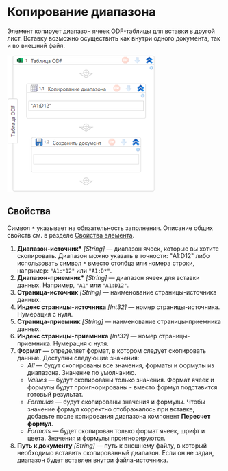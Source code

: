 # Копирование диапазона

Элемент копирует диапазон ячеек ODF-таблицы для вставки в другой лист. Вставку возможно осуществить как внутри одного документа, так и во внешний файл.

![Элемент «Копирование диапазона»](<../../../../.gitbook/assets1/windows_items/odf-copy-range.png>)


## Свойства

Символ `*` указывает на обязательность заполнения. Описание общих свойств см. в разделе [Свойства элемента](https://docs.primo-rpa.ru/primo-rpa/primo-studio/process/elements#svoistva-elementa).

1. **Диапазон-источник\*** *[String]* — диапазон ячеек, которые вы хотите скопировать. Диапазон можно указать в точности: "A1:D12" либо использовать символ `*` вместо столбца или номера строки, например: `"A1:*12"` или `"A1:D*"`.
2. **Диапазон-приемник\*** *[String]* — диапазон ячеек для вставки данных. Например, `"A1"` или `"A1:D12"`.
3. **Страница-источник** *[String]* — наименование страницы-источника данных.
4. **Индекс страницы-источника** *[Int32]* — номер страницы-источника. Нумерация с нуля.
5. **Страница-приемник** *[String]* — наименование страницы-приемника данных.
6. **Индекс страницы-приемника** *[Int32]* — номер страницы-приемника. Нумерация с нуля.
7. **Формат** — определяет формат, в котором следует скопировать данные. Доступны следующие значения:
   * *All* — будут скопированы все значения, форматы и формулы из диапазона. Значение по умолчанию.
   * *Values* — будут скопированы только значения. Формат ячеек и формулы будут проигнорированы - вместо формул подставится готовый результат.
   * *Formulas* — будут скопированы значения и формулы. Чтобы значение формул корректно отображалось при вставке, добавьте после копирования диапазона компонент **Пересчет формул**.
   * *Formats* — будет скопирован только формат ячеек, шрифт и цвета. Значения и формулы проигнорируются.
8. **Путь к документу** *[String]* — путь к внешнему файлу, в который необходимо вставить скопированный диапазон. Если он не задан, диапазон будет вставлен внутри файла-источника.
